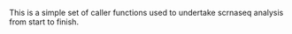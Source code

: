 This is a simple set of caller functions used to undertake scrnaseq analysis from start to finish. 
